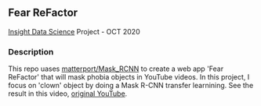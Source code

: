 ## Fear ReFactor
[Insight Data Science](https://insightfellows.com/data-science) Project - OCT 2020

### Description
This repo uases [matterport/Mask_RCNN](https://github.com/matterport/Mask_RCNN) to create a web app 'Fear ReFactor' that will mask phobia objects in YouTube videos.
In this project, I focus on 'clown' object by doing a Mask R-CNN transfer learnining. See the result in this video, [original YouTube](https://www.youtube.com/watch?v=GGOMD2DlJUY&t=107s).

